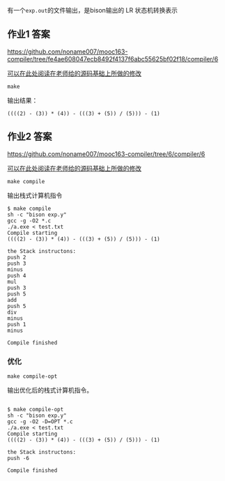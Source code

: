 有一个`exp.out`的文件输出，是bison输出的 LR 状态机转换表示


## 作业1 答案
https://github.com/noname007/mooc163-compiler/tree/fe4ae608047ecb8492f4137f6abc55625bf02f18/compiler/6

[可以在此处阅读在老师给的源码基础上所做的修改](https://github.com/noname007/mooc163-compiler/compare/79e0a1cfb6731cac62ef3eb8ac2c69ae23412dc6...fe4ae608047ecb8492f4137f6abc55625bf02f18)

    make

输出结果：
    
    ((((2) - (3)) * (4)) - (((3) + (5)) / (5))) - (1)



## 作业2 答案

https://github.com/noname007/mooc163-compiler/tree/6/compiler/6

[可以在此处阅读在老师给的源码基础上所做的修改](https://github.com/noname007/mooc163-compiler/compare/83285ca2c5ad09f93cceb98e7c8dff2cf0f0f81c...dc9611a44ceff8234be8d585470f5b86b9fe9a9f)
    


    make compile

输出栈式计算机指令

```shell
$ make compile
sh -c "bison exp.y"
gcc -g -O2 *.c
./a.exe < test.txt
Compile starting
((((2) - (3)) * (4)) - (((3) + (5)) / (5))) - (1)

the Stack instructons:
push 2
push 3
minus
push 4
mul
push 3
push 5
add
push 5
div
minus
push 1
minus

Compile finished
```


### 优化

    make compile-opt

输出优化后的栈式计算机指令。

```shell

$ make compile-opt
sh -c "bison exp.y"
gcc -g -O2 -D=OPT *.c
./a.exe < test.txt
Compile starting
((((2) - (3)) * (4)) - (((3) + (5)) / (5))) - (1)

the Stack instructons:
push -6

Compile finished
```


